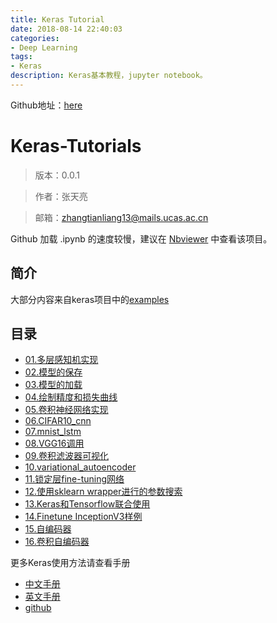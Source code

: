 ```yaml
---
title: Keras Tutorial
date: 2018-08-14 22:40:03
categories:
- Deep Learning
tags:
- Keras
description: Keras基本教程，jupyter notebook。
---
```


Github地址：[here](https://github.com/xingkongliang/Keras-Tutorials)

# Keras-Tutorials
> 版本：0.0.1

> 作者：张天亮

> 邮箱：zhangtianliang13@mails.ucas.ac.cn

Github 加载 .ipynb 的速度较慢，建议在 [Nbviewer](http://nbviewer.ipython.org/github/xingkongliang/Keras-Tutorials) 中查看该项目。

## 简介
大部分内容来自keras项目中的[examples](https://github.com/fchollet/keras/tree/master/examples)

## 目录

- [01.多层感知机实现](https://github.com/xingkongliang/Keras-Tutorials/blob/master/01.mnist_mpl.ipynb)
- [02.模型的保存](https://github.com/xingkongliang/Keras-Tutorials/blob/master/02.save_model.ipynb)
- [03.模型的加载](https://github.com/xingkongliang/Keras-Tutorials/blob/master/03.load_model.ipynb)
- [04.绘制精度和损失曲线](https://github.com/xingkongliang/Keras-Tutorials/blob/master/04.plot_acc_loss.ipynb)
- [05.卷积神经网络实现](https://github.com/xingkongliang/Keras-Tutorials/blob/master/05.mnist_cnn.ipynb)
- [06.CIFAR10_cnn](https://github.com/xingkongliang/Keras-Tutorials/blob/master/06.cifar10_cnn.ipynb)
- [07.mnist_lstm](https://github.com/xingkongliang/Keras-Tutorials/blob/master/07.mnist_lstm.ipynb)
- [08.VGG16调用](https://github.com/xingkongliang/Keras-Tutorials/blob/master/08.vgg-16.ipynb)
- [09.卷积滤波器可视化](https://github.com/xingkongliang/Keras-Tutorials/blob/master/09.conv_filter_visualization.ipynb)
- [10.variational_autoencoder](https://github.com/xingkongliang/Keras-Tutorials/blob/master/10.variational_autoencoder.ipynb)
- [11.锁定层fine-tuning网络](https://github.com/xingkongliang/Keras-Tutorials/blob/master/11.mnist_transfer_cnn.ipynb)
- [12.使用sklearn wrapper进行的参数搜索](https://github.com/xingkongliang/Keras-Tutorials/blob/master/12.mnist_sklearn_wrapper.ipynb)
- [13.Keras和Tensorflow联合使用](https://github.com/xingkongliang/Keras-Tutorials/blob/master/13.Keras_with_tensorflow.ipynb)
- [14.Finetune InceptionV3样例](https://github.com/xingkongliang/Keras-Tutorials/blob/master/14.finetune_InceptionV3.ipynb)
- [15.自编码器](https://github.com/xingkongliang/Keras-Tutorials/blob/master/15.autoencoder.ipynb)
- [16.卷积自编码器](https://github.com/xingkongliang/Keras-Tutorials/blob/master/16.Convolutional_autoencoder.ipynb)



更多Keras使用方法请查看手册
- [中文手册](http://keras-cn.readthedocs.io/en/latest/)
- [英文手册](https://keras.io/)
- [github](https://github.com/fchollet/keras)
